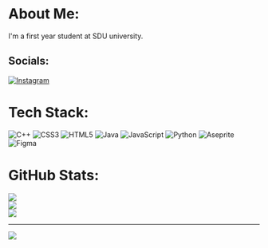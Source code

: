 # About Me:
I'm a first year student at SDU university.


## Socials:
[![Instagram](https://img.shields.io/badge/Instagram-%23E4405F.svg?logo=Instagram&logoColor=white)](https://instagram.com/adilkhanalimberdi) 

# Tech Stack:
![C++](https://img.shields.io/badge/c++-%2300599C.svg?style=flat-square&logo=c%2B%2B&logoColor=white) ![CSS3](https://img.shields.io/badge/css3-%231572B6.svg?style=flat-square&logo=css3&logoColor=white) ![HTML5](https://img.shields.io/badge/html5-%23E34F26.svg?style=flat-square&logo=html5&logoColor=white) ![Java](https://img.shields.io/badge/java-%23ED8B00.svg?style=flat-square&logo=openjdk&logoColor=white) ![JavaScript](https://img.shields.io/badge/javascript-%23323330.svg?style=flat-square&logo=javascript&logoColor=%23F7DF1E) ![Python](https://img.shields.io/badge/python-3670A0?style=flat-square&logo=python&logoColor=ffdd54) ![Aseprite](https://img.shields.io/badge/Aseprite-FFFFFF?style=flat-square&logo=Aseprite&logoColor=#7D929E) ![Figma](https://img.shields.io/badge/figma-%23F24E1E.svg?style=flat-square&logo=figma&logoColor=white)
# GitHub Stats:
![](https://github-readme-stats.vercel.app/api?username=adilkhanalimberdi&theme=gruvbox&hide_border=true&include_all_commits=true&count_private=true)<br/>
![](https://github-readme-streak-stats.herokuapp.com/?user=adilkhanalimberdi&theme=gruvbox&hide_border=true)<br/>
![](https://github-readme-stats.vercel.app/api/top-langs/?username=adilkhanalimberdi&theme=gruvbox&hide_border=true&include_all_commits=true&count_private=true&layout=compact)

---
[![](https://visitcount.itsvg.in/api?id=adilkhanalimberdi&icon=5&color=2)](https://visitcount.itsvg.in)

<!-- Proudly created with GPRM ( https://gprm.itsvg.in ) -->

